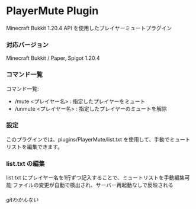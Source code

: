 # PlayerMute Plugin
Minecraft Bukkit 1.20.4 API を使用したプレイヤーミュートプラグイン

### 対応バージョン
Minecraft Bukkit / Paper, Spigot 1.20.4

### コマンド一覧
コマンド一覧:
- /mute <プレイヤー名> : 指定したプレイヤーをミュート
- /unmute <プレイヤー名> : 指定したプレイヤーのミュートを解除


### 設定
このプラグインでは、plugins/PlayerMute/list.txt を使用して、手動でミュートリストを編集できます。

### list.txt の編集
list.txt にプレイヤー名を1行ずつ記入することで、ミュートリストを手動編集可能
ファイルの変更が自動で検出され、サーバー再起動なしで反映される

###### gitわかんない

